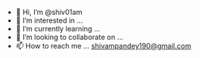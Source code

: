 - 👋 Hi, I’m @shiv01am
- 👀 I’m interested in ...
- 🌱 I’m currently learning ...
- 💞️ I’m looking to collaborate on ...
- 📫 How to reach me ... shivampandey190@gmail.com

<!---
shiavm01/shiavm01 is a ✨ special ✨ repository because its `README.md` (this file) appears on your GitHub profile.
You can click the Preview link to take a look at your changes.
--->
